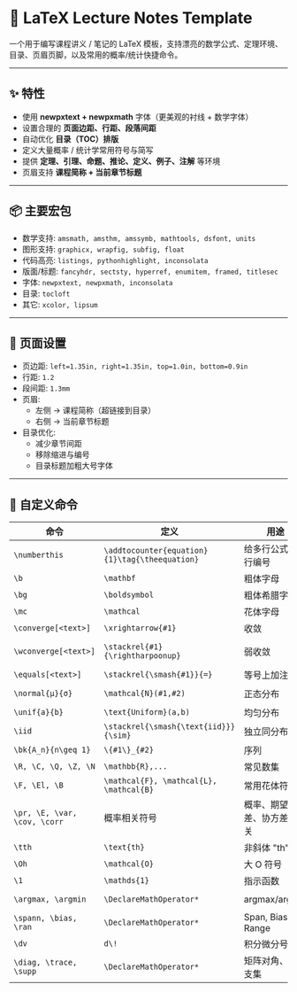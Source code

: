 # 📘 LaTeX Lecture Notes Template

一个用于编写课程讲义 / 笔记的 LaTeX 模板，支持漂亮的数学公式、定理环境、目录、页眉页脚，以及常用的概率/统计快捷命令。

---

## ✨ 特性

- 使用 **newpxtext + newpxmath** 字体（更美观的衬线 + 数学字体）
- 设置合理的 **页面边距、行距、段落间距**
- 自动优化 **目录（TOC）排版**
- 定义大量概率 / 统计学常用符号与简写
- 提供 **定理、引理、命题、推论、定义、例子、注解** 等环境
- 页眉支持 **课程简称 + 当前章节标题**

---

## 📦 主要宏包

- 数学支持: `amsmath, amsthm, amssymb, mathtools, dsfont, units`
- 图形支持: `graphicx, wrapfig, subfig, float`
- 代码高亮: `listings, pythonhighlight, inconsolata`
- 版面/标题: `fancyhdr, sectsty, hyperref, enumitem, framed, titlesec`
- 字体: `newpxtext, newpxmath, inconsolata`
- 目录: `tocloft`
- 其它: `xcolor, lipsum`

---

## 📐 页面设置

- 页边距: `left=1.35in, right=1.35in, top=1.0in, bottom=0.9in`
- 行距: `1.2`
- 段间距: `1.3mm`
- 页眉: 
  - 左侧 → 课程简称（超链接到目录）
  - 右侧 → 当前章节标题
- 目录优化:
  - 减少章节间距
  - 移除缩进与编号
  - 目录标题加粗大号字体

---

## 🔧 自定义命令

| 命令 | 定义 | 用途 | 使用示例 |
|------|------|------|-----------|
| `\numberthis` | `\addtocounter{equation}{1}\tag{\theequation}` | 给多行公式的单行编号 | ```align* a &= b+c \\ d &= e+f \numberthis \end{align*}``` |
| `\b` | `\mathbf` | 粗体字母 | `$ \b{X} $` |
| `\bg` | `\boldsymbol` | 粗体希腊字母 | `$ \bg{\beta} $` |
| `\mc` | `\mathcal` | 花体字母 | `$ \mc{M} $` |
| `\converge[<text>]` | `\xrightarrow{#1}` | 收敛 | `$ X_n \converge[p] X $` |
| `\wconverge[<text>]` | `\stackrel{#1}{\rightharpoonup}` | 弱收敛 | `$ \mu_n \wconverge[n\to\infty] \mu $` |
| `\equals[<text>]` | `\stackrel{\smash{#1}}{=}` | 等号上加注释 | `$ X \equals[d] Y $` |
| `\normal{μ}{σ}` | `\mathcal{N}(#1,#2)` | 正态分布 | `$ X \sim \normal{\mu}{\sigma^2} $` |
| `\unif{a}{b}` | `\text{Uniform}(a,b)` | 均匀分布 | `$ U \sim \unif{0}{1} $` |
| `\iid` | `\stackrel{\smash{\text{iid}}}{\sim}` | 独立同分布 | `$ X_i \iid \normal{0}{1} $` |
| `\bk{A_n}{n\geq 1}` | `\{#1\}_{#2}` | 序列 | `$ \bk{A_n}{n\geq 1} $` |
| `\R, \C, \Q, \Z, \N` | `\mathbb{R},...` | 常见数集 | `$ x \in \R, \C $` |
| `\F, \El, \B` | `\mathcal{F}, \mathcal{L}, \mathcal{B}` | 常用花体符号 | `$ \F, \El^2, \B $` |
| `\pr, \E, \var, \cov, \corr` | 概率相关符号 | 概率、期望、方差、协方差、相关 | `$ \pr(A), \E[X], \var(X) $` |
| `\tth` | `\text{th}` | 非斜体 "th" | `$ n^\tth $` |
| `\Oh` | `\mathcal{O}` | 大 O 符号 | `$ f(n) = \Oh(n^2) $` |
| `\1` | `\mathds{1}` | 指示函数 | `$ \1_A(x) $` |
| `\argmax, \argmin` | `\DeclareMathOperator*` | argmax/argmin | `$ \argmax_{\theta} L(\theta) $` |
| `\spann, \bias, \ran` | `\DeclareMathOperator*` | Span, Bias, Range | `$ \spann(v_1,...,v_n) $` |
| `\dv` | `d\!` | 积分微分号 | `$ \int f(x)\dv x $` |
| `\diag, \trace, \supp` | `\DeclareMathOperator*` | 矩阵对角、迹、支集 | `$ \trace(A), \diag(v) $` |
